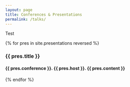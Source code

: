```yaml
---
layout: page
title: Conferences & Presentations
permalink: /talks/
---
```


Test

{% for pres in site.presentations reversed %}
 <article class="post">

   <h3>{{ pres.title }}</h3>
   <div class="entry">
     <h4>{{ pres.conference }}. {{ pres.host }}. {{ pres.content }}<h4>
   </div>

 </article>
 {% endfor %}
